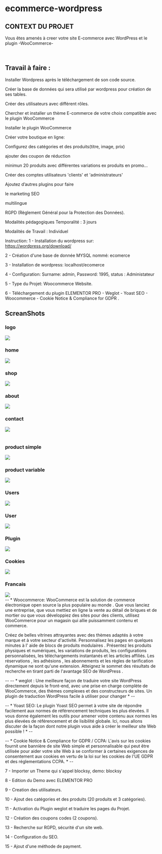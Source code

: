 # ecommerce-wordpress

<h2>CONTEXT DU PROJET</h2>

Vous êtes amenés à creer votre site E-commerce avec WordPress et le plugin -WooCommerce-

​
<h2>Travail à faire : </h2>

Installer Wordpress après le téléchargement de son code source.

Créer la base de données qui sera utilisé par wordpress pour création de ses tables.

Créer des utilisateurs avec différent rôles.

Chercher et installer un thème E-commerce de votre choix compatible avec le plugin WooCommerce

Installer le plugin WooCommerce

Créer votre boutique en ligne:

Configurez des catégories et des produits(titre, image, prix)

ajouter des coupon de réduction

minimun 20 produits avec différentes variations ex produits en promo...

Créer des comptes utilisateurs 'clients' et 'administrateurs'

Ajoutez d’autres plugins pour faire

le marketing SEO

multilingue

RGPD (Règlement Général pour la Protection des Données).

Modalités pédagogiques Temporalité : 3 jours

Modalités de Travail : Individuel

Instruction:
1 - Installation du wordpress sur: https://wordpress.org/download/

2 - Création d'une base de donnée MYSQL nommé: ecomerce

3 - Installation de wordpress: localhost/ecomerce

4 - Configuration: Surname: admin, Password: 1995, status : Administateur

5 - Type du Projet: Woocommerce Website.

6 - Téléchargement du plugin ELEMENTOR PRO - Weglot - Yoast SEO - Woocommerce - Cookie Notice & Compliance for GDPR .


<h2>ScreanShots</h2>

<h3>logo</h3>
<img src="ScreanShots/logo.png">
<br>

<h3>home</h3>
<img src="ScreanShots/home.png">
<br>

<h3>shop</h3>
<img src="ScreanShots/shop.png">
<br>

<h3>about</h3>
<img src="ScreanShots/about.png">
<br>

<h3>contact</h3>
<img src="ScreanShots/contact.png"><br>
<br>

<h3>product simple</h3>
<img src="ScreanShots/product simple.png">
<br>

<h3>product variable</h3>
<img src="ScreanShots/product variable.png">
<br>

<h3>Users</h3>
<img src="ScreanShots/users.png">
<br>

<h3>User</h3>
<img src="ScreanShots/user.png">
<br>

<h3>Plugin</h3>
<img src="ScreanShots/plugin.png">
<br>

<h3>Cookies</h3>
<img src="ScreanShots/cookies.png">
<br>

<h3>Francais</h3>
<img src="ScreanShots/francais.png">
<br>
-- * Woocommerce: WooCommerce est la solution de commerce électronique open source la plus populaire au monde . Que vous lanciez une entreprise, que vous mettiez en ligne la vente au détail de briques et de mortier ou que vous développiez des sites pour des clients, utilisez WooCommerce pour un magasin qui allie puissamment contenu et commerce.

Créez de belles vitrines attrayantes avec des thèmes adaptés à votre marque et à votre secteur d'activité. Personnalisez les pages en quelques minutes à l' aide de blocs de produits modulaires . Présentez les produits physiques et numériques, les variations de produits, les configurations personnalisées, les téléchargements instantanés et les articles affiliés. Les réservations , les adhésions , les abonnements et les règles de tarification dynamique ne sont qu'une extension. Atteignez le sommet des résultats de recherche en tirant parti de l'avantage SEO de WordPress .

--
-- * weglot : Une meilleure façon de traduire votre site WordPress directement depuis le front-end, avec une prise en charge complète de WooCommerce, des thèmes complexes et des constructeurs de sites. Un plugin de traduction WordPress facile à utiliser pour changer * --

-- * Yoast SEO: Le plugin Yoast SEO permet à votre site de répondre facilement aux normes de référencement techniques les plus élevées. Il vous donne également les outils pour amener votre contenu aux normes les plus élevées de référencement et de lisibilité globale. Ici, nous allons discuter de la façon dont notre plugin vous aide à créer le meilleur site Web possible ! * --



-- * Cookie Notice & Compliance for GDPR / CCPA: L'avis sur les cookies fournit une bannière de site Web simple et personnalisable qui peut être utilisée pour aider votre site Web à se conformer à certaines exigences de consentement aux cookies en vertu de la loi sur les cookies de l'UE GDPR et des réglementations CCPA. * --

7 - Importer un Theme qui s'appel blocksy, demo: blocksy

8 - Edition du Demo avec ELEMENTOR PRO

9 - Creation des utilisateurs.

10 - Ajout des catégories et des produits (20 produits et 3 catégories).

11 - Activation du Plugin weglot et traduire les pages du Projet.

12 - Création des coupons codes (2 coupons).

13 - Recherche sur RGPD, sécurité d'un site web.

14 - Configuration du SEO.

15 - Ajout d'une méthode de payment.